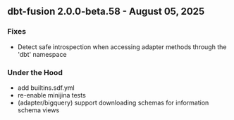 ## dbt-fusion 2.0.0-beta.58 - August 05, 2025

### Fixes

- Detect safe introspection when accessing adapter methods through the 'dbt' namespace

### Under the Hood

- add builtins.sdf.yml       
- re-enable minijina tests
- (adapter/bigquery) support downloading schemas for information schema views
